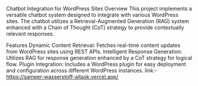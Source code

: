 Chatbot Integration for WordPress Sites Overview This project implements a versatile chatbot system designed to integrate with various WordPress sites. The chatbot utilizes a Retrieval-Augmented Generation (RAG) system enhanced with a Chain of Thought (CoT) strategy to provide contextually relevant responses.

Features Dynamic Content Retrieval: Fetches real-time content updates from WordPress sites using REST APIs. Intelligent Response Generation: Utilizes RAG for response generation enhanced by a CoT strategy for logical flow. Plugin Integration: Includes a WordPress plugin for easy deployment and configuration across different WordPress instances. link:-https://sameer-wasserstoff-aitask.vercel.app/
